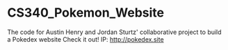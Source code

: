 # CS340_Pokemon_Website
The code for Austin Henry and Jordan Sturtz' collaborative project to build a Pokedex website
Check it out!
  IP: http://pokedex.site
